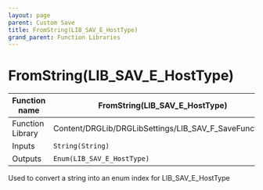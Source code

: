 ```yaml
---
layout: page
parent: Custom Save
title: FromString(LIB_SAV_E_HostType)
grand_parent: Function Libraries
---
```


# FromString(LIB_SAV_E_HostType)

| Function name | FromString(LIB_SAV_E_HostType) |
| --- | --- |
| Function Library | Content/DRGLib/DRGLibSettings/LIB_SAV_F_SaveFunctions |
| Inputs | `String(String)` |
| Outputs | `Enum(LIB_SAV_E_HostType)` |

Used to convert a string into an enum index for LIB_SAV_E_HostType
